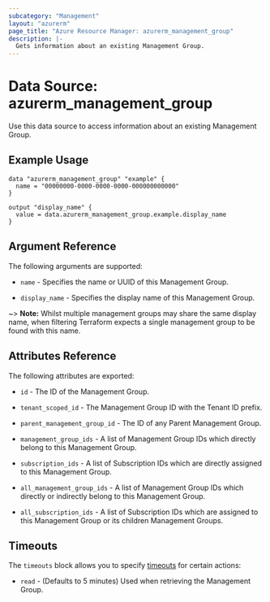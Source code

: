 ```yaml
---
subcategory: "Management"
layout: "azurerm"
page_title: "Azure Resource Manager: azurerm_management_group"
description: |-
  Gets information about an existing Management Group.
---
```


# Data Source: azurerm_management_group

Use this data source to access information about an existing Management Group.

## Example Usage

```hcl
data "azurerm_management_group" "example" {
  name = "00000000-0000-0000-0000-000000000000"
}

output "display_name" {
  value = data.azurerm_management_group.example.display_name
}
```

## Argument Reference

The following arguments are supported:

* `name` - Specifies the name or UUID of this Management Group.

* `display_name` - Specifies the display name of this Management Group.

~> **Note:** Whilst multiple management groups may share the same display name, when filtering Terraform expects a single management group to be found with this name.

## Attributes Reference

The following attributes are exported:

* `id` - The ID of the Management Group.

* `tenant_scoped_id` - The Management Group ID with the Tenant ID prefix.

* `parent_management_group_id` - The ID of any Parent Management Group.

* `management_group_ids` - A list of Management Group IDs which directly belong to this Management Group.

* `subscription_ids` - A list of Subscription IDs which are directly assigned to this Management Group.

* `all_management_group_ids` - A list of Management Group IDs which directly or indirectly belong to this Management Group.

* `all_subscription_ids` - A list of Subscription IDs which are assigned to this Management Group or its children Management Groups.

## Timeouts

The `timeouts` block allows you to specify [timeouts](https://www.terraform.io/language/resources/syntax#operation-timeouts) for certain actions:

* `read` - (Defaults to 5 minutes) Used when retrieving the Management Group.
